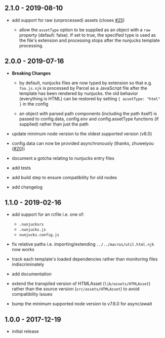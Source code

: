 ## 2.1.0 - 2019-08-10

- add support for raw (unprocessed) assets (closes
  [#25](https://github.com/chocolateboy/parcel-plugin-nunjucks/issues/25))

    - allow the `assetType` option to be supplied as an object with a `raw`
      property (default: false). If set to true, the specified type is used as
      the file's extension and processing stops after the nunjucks template
      processing.

## 2.0.0 - 2019-07-16

- **Breaking Changes**

  - by default, nunjucks files are now typed by extension so that e.g.
    `foo.js.njk` is processed by Parcel as a JavaScript file after the template
    has been rendered by nunjucks. the old behavior (everything is HTML) can be
    restored by setting `{ assetType: "html" }` in the config

  - an object with parsed path components (including the path itself) is passed
    to config.data, config.env and config.assetType functions (if supplied)
    rather than just the path

- update minimum node version to the oldest supported version (v8.0)
- config.data can now be provided asynchronously (thanks, zhuweiyou
  ([#20](https://github.com/chocolateboy/parcel-plugin-nunjucks/pull/20)))
- document a gotcha relating to nunjucks entry files
- add tests
- add build step to ensure compatibility for old nodes
- add changelog

## 1.1.0 - 2019-02-16

- add support for an rcfile i.e. one of:

    - `.nunjucksrs`
    - `.nunjucks.js`
    - `nunjucks.config.js`

- fix relative paths i.e. importing/extending `../../macros/util.html.njk`
  now works
- track each template's loaded dependencies rather than monitoring
  files indiscriminately
- add documentation
- extend the transpiled version of HTMLAsset (`lib/assets/HTMLAsset`)
  rather than the source version (`src/assets/HTMLAsset`) to avoid compatibility
  issues
- bump the minimum supported node version to v7.6.0 for async/await

## 1.0.0 - 2017-12-19

- initial release
